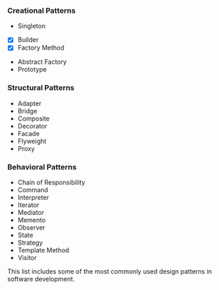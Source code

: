 ### Creational Patterns
- Singleton 
- [x] Builder
- [x] Factory Method
- Abstract Factory
- Prototype

### Structural Patterns
- Adapter
- Bridge
- Composite
- Decorator
- Facade
- Flyweight
- Proxy

### Behavioral Patterns
- Chain of Responsibility
- Command
- Interpreter
- Iterator
- Mediator
- Memento
- Observer
- State
- Strategy
- Template Method
- Visitor

This list includes some of the most commonly used design patterns in software development.
